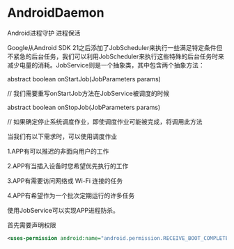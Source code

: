 # AndroidDaemon
Android进程守护 进程保活

Google从Android SDK 21之后添加了JobScheduler来执行一些满足特定条件但不紧急的后台任务，我们可以利用JobScheduler来执行这些特殊的后台任务时来减少电量的消耗。JobService则是一个抽象类，其中包含两个抽象方法：

abstract boolean onStartJob(JobParameters params)

// 我们需要重写onStartJob方法在JobService被调度的时候

abstract boolean onStopJob(JobParameters params)

// 如果确定停止系统调度作业，即使调度作业可能被完成，将调用此方法

当我们有以下需求时，可以使用调度作业

   1.APP有可以推迟的非面向用户的工作
  
   2.APP有当插入设备时您希望优先执行的工作
   
   3.APP有需要访问网络或 Wi-Fi 连接的任务
   
   4.APP有希望作为一个批次定期运行的许多任务

使用JobService可以实现APP进程防杀。

首先需要声明权限
```xml
<uses-permission android:name="android.permission.RECEIVE_BOOT_COMPLETED"/>
```

